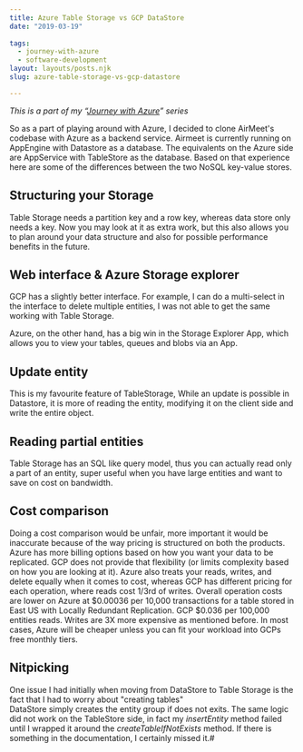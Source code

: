 ```yaml
---
title: Azure Table Storage vs GCP DataStore
date: "2019-03-19"
 
tags: 
  - journey-with-azure 
  - software-development
layout: layouts/posts.njk
slug: azure-table-storage-vs-gcp-datastore

---
```


_This is a part of my “_[_Journey with Azure_](/tag/journey-with-azure/)_” series_

So as a part of playing around with Azure, I decided to clone AirMeet's codebase with Azure as a backend service. Airmeet is currently running on AppEngine with Datastore as a database. The equivalents on the Azure side are AppService with TableStore as the database. Based on that experience here are some of the differences between the two NoSQL key-value stores.

## Structuring your Storage

Table Storage needs a partition key and a row key, whereas data store only needs a key. Now you may look at it as extra work, but this also allows you to plan around your data structure and also for possible performance benefits in the future.

## Web interface & Azure Storage explorer

GCP has a slightly better interface. For example, I can do a multi-select in the interface to delete multiple entities, I was not able to get the same working with Table Storage.

Azure, on the other hand, has a big win in the Storage Explorer App, which allows you to view your tables, queues and blobs via an App.

## Update entity

This is my favourite feature of TableStorage, While an update is possible in Datastore, it is more of reading the entity, modifying it on the client side and write the entire object.

## Reading partial entities

Table Storage has an SQL like query model, thus you can actually read only a part of an entity, super useful when you have large entities and want to save on cost on bandwidth.

## Cost comparison

Doing a cost comparison would be unfair, more important it would be inaccurate because of the way pricing is structured on both the products. Azure has more billing options based on how you want your data to be replicated. GCP does not provide that flexibility (or limits complexity based on how you are looking at it). Azure also treats your reads, writes, and delete equally when it comes to cost, whereas GCP has different pricing for each operation, where reads cost 1/3rd of writes. Overall operation costs are lower on Azure at $0.00036 per 10,000 transactions for a table stored in East US with Locally Redundant Replication. GCP $0.036 per 100,000 entities reads. Writes are 3X more expensive as mentioned before. In most cases, Azure will be cheaper unless you can fit your workload into GCPs free monthly tiers.

## Nitpicking

One issue I had initially when moving from DataStore to Table Storage is the fact that I had to worry about "creating tables"  
DataStore simply creates the entity group if does not exits. The same logic did not work on the TableStore side, in fact my _insertEntity_ method failed until I wrapped it around the _createTableIfNotExists_ method. If there is something in the documentation, I certainly missed it.#
